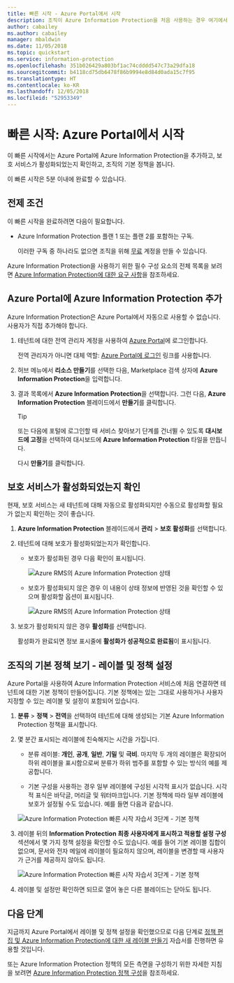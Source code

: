 ```yaml
---
title: 빠른 시작 - Azure Portal에서 시작
description: 조직이 Azure Information Protection을 처음 사용하는 경우 여기에서 시작하여 Azure Portal에 서비스를 추가하고, 보호 서비스가 활성화되었는지 확인하고, 정책을 봅니다.
author: cabailey
ms.author: cabailey
manager: mbaldwin
ms.date: 11/05/2018
ms.topic: quickstart
ms.service: information-protection
ms.openlocfilehash: 351b026429a803bf1ac74cdddd547c73a29dfa18
ms.sourcegitcommit: b4118cd75db6478f86b9994e8d84d0ada15c7f95
ms.translationtype: HT
ms.contentlocale: ko-KR
ms.lasthandoff: 12/05/2018
ms.locfileid: "52953349"
---
```

# <a name="quickstart-get-started-in-the-azure-portal"></a>빠른 시작: Azure Portal에서 시작

이 빠른 시작에서는 Azure Portal에 Azure Information Protection을 추가하고, 보호 서비스가 활성화되었는지 확인하고, 조직의 기본 정책을 봅니다. 

이 빠른 시작은 5분 이내에 완료할 수 있습니다.

## <a name="prerequisites"></a>전제 조건

이 빠른 시작을 완료하려면 다음이 필요합니다.

- Azure Information Protection 플랜 1 또는 플랜 2를 포함하는 구독.
    
    이러한 구독 중 하나라도 없으면 조직을 위해 [무료](https://portal.office.com/Signup/Signup.aspx?OfferId=87dd2714-d452-48a0-a809-d2f58c4f68b7) 계정을 만들 수 있습니다.

Azure Information Protection을 사용하기 위한 필수 구성 요소의 전체 목록을 보려면 [Azure Information Protection에 대한 요구 사항](requirements.md)을 참조하세요.

## <a name="add-azure-information-protection-to-the-azure-portal"></a>Azure Portal에 Azure Information Protection 추가

Azure Information Protection은 Azure Portal에서 자동으로 사용할 수 없습니다. 사용자가 직접 추가해야 합니다.

1. 테넌트에 대한 전역 관리자 계정을 사용하여 [Azure Portal](https://portal.azure.com)에 로그인합니다. 
    
    전역 관리자가 아니면 대체 역할: [Azure Portal에 로그인](configure-policy.md#signing-in-to-the-azure-portal) 링크를 사용합니다.

2. 허브 메뉴에서 **리소스 만들기**를 선택한 다음, Marketplace 검색 상자에 **Azure Information Protection**을 입력합니다. 
    
3. 결과 목록에서 **Azure Information Protection**을 선택합니다. 그런 다음, **Azure Information Protection** 블레이드에서 **만들기**를 클릭합니다.
    
    > [!TIP] 
    > 또는 다음에 포털에 로그인할 때 서비스 찾아보기 단계를 건너뛸 수 있도록 **대시보드에 고정**을 선택하여 대시보드에 **Azure Information Protection** 타일을 만듭니다.
    
    다시 **만들기**를 클릭합니다.

## <a name="confirm-the-protection-service-is-activated"></a>보호 서비스가 활성화되었는지 확인

현재, 보호 서비스는 새 테넌트에 대해 자동으로 활성화되지만 수동으로 활성화할 필요가 없는지 확인하는 것이 좋습니다. 

1. **Azure Information Protection** 블레이드에서 **관리** > **보호 활성화**를 선택합니다.

2. 테넌트에 대해 보호가 활성화되었는지가 확인합니다. 
    
    - 보호가 활성화된 경우 다음 확인이 표시됩니다.
        
        ![Azure RMS의 Azure Information Protection 상태](./media/info-protect-azurerms-activated.png)
        
    - 보호가 활성화되지 않은 경우 이 내용이 상태 정보에 반영된 것을 확인할 수 있으며 활성화할 옵션이 표시됩니다.
        
        ![Azure RMS의 Azure Information Protection 상태](./media/info-protect-azurerms-deactivated.png)

3. 보호가 활성화되지 않은 경우 **활성화**를 선택합니다. 

    활성화가 완료되면 정보 표시줄에 **활성화가 성공적으로 완료됨**이 표시됩니다.

## <a name="view-your-organizations-default-policy---labels-and-policy-settings"></a>조직의 기본 정책 보기 - 레이블 및 정책 설정

Azure Portal을 사용하여 Azure Information Protection 서비스에 처음 연결하면 테넌트에 대한 기본 정책이 만들어집니다. 기본 정책에는 있는 그대로 사용하거나 사용자 지정할 수 있는 레이블 및 설정이 포함되어 있습니다.

1. **분류** > **정책** > **전역**을 선택하여 테넌트에 대해 생성되는 기본 Azure Information Protection 정책을 표시합니다.
    
2. 몇 분간 표시되는 레이블에 친숙해지는 시간을 가집니다.
    
    - 분류 레이블: **개인**, **공개**, **일반**, **기밀** 및 **극비**. 마지막 두 개의 레이블은 확장되어 하위 레이블을 표시함으로써 분류가 하위 범주를 포함할 수 있는 방식의 예를 제공합니다.
    
    - 기본 구성을 사용하는 경우 일부 레이블에 구성된 시각적 표시가 없습니다. 시각적 표식은 바닥글, 머리글 및 워터마크입니다. 기본 정책에 따라 일부 레이블에 보호가 설정될 수도 있습니다. 예를 들면 다음과 같습니다. 
    
    ![Azure Information Protection 빠른 시작 자습서 3단계 - 기본 정책](./media/info-protect-policy-default-labelsv2.png)
    
3. 레이블 뒤의 **Information Protection 최종 사용자에게 표시하고 적용할 설정 구성** 섹션에서 몇 가지 정책 설정을 확인할 수도 있습니다. 예를 들어 기본 레이블 집합이 없으며, 문서와 전자 메일에 레이블이 필요하지 않으며, 레이블을 변경할 때 사용자가 근거를 제공하지 않아도 됩니다.
    
    ![Azure Information Protection 빠른 시작 자습서 3단계 - 기본 정책](./media/info-protect-policy-default-settings.png) 

4. 레이블 및 설정만 확인하면 되므로 열어 놓은 다른 블레이드는 닫아도 됩니다.

## <a name="next-steps"></a>다음 단계

지금까지 Azure Portal에서 레이블 및 정책 설정을 확인했으므로 다음 단계로 [정책 편집 및 Azure Information Protection에 대한 새 레이블 만들기](infoprotect-quick-start-tutorial.md) 자습서를 진행하면 유용할 것입니다.

또는 Azure Information Protection 정책의 모든 측면을 구성하기 위한 자세한 지침을 보려면 [Azure Information Protection 정책 구성](configure-policy.md)을 참조하세요.

